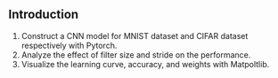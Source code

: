## Introduction
1. Construct a CNN model for MNIST dataset and CIFAR dataset respectively with Pytorch.
2. Analyze the effect of filter size and stride on the performance.
3. Visualize the learning curve, accuracy, and weights with Matpoltlib.
